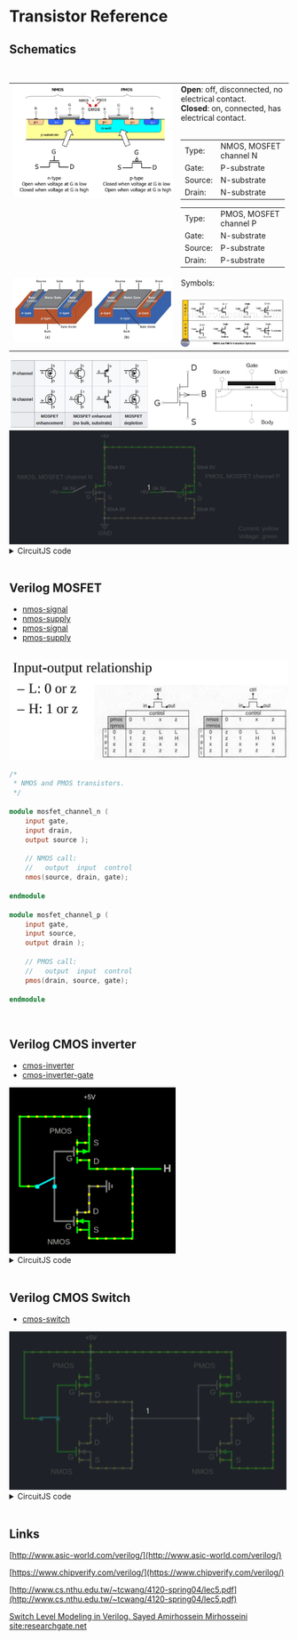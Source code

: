 # Transistor Reference

## Schematics

<br>

<table width='100%'>
<tr>
<td valign='top'>
    <img src='./images/nmos-pmos.png' width='100%'>
</td>
<td valign='top' width='40%'>
    <b>Open</b>: off, disconnected, no electrical contact.<br>
    <b>Closed</b>: on, connected, has electrical contact.<br><br>
    <table>
    <tr>
        <td>Type:</td><td>NMOS, MOSFET channel N</td>
    </tr>
    <tr>
        <td>Gate:</td><td>P-substrate</td>
    </tr>
    <tr>
        <td>Source:</td><td>N-substrate</td>
    </tr>
    <tr>
        <td>Drain:</td><td>N-substrate</td>
    </tr>
    </table>
    <table>
    <tr>
        <td>Type:</td><td>PMOS, MOSFET channel P</td>
    </tr>
    <tr>
        <td>Gate:</td><td>N-substrate</td>
    </tr>
    <tr>
        <td>Source:</td><td>P-substrate</td>
    </tr>
    <tr>
        <td>Drain:</td><td>P-substrate</td>
    </tr>
    </table>
</td>
</tr>
<tr>
    <td valign='top'>
        <img src='images/Figure_11-Semiconductor_Handbook_800w.jpg' >
    </td>
    <td valign='top'>
        Symbols:<br><br>
        <img src='images/symbols-nmos-pmos-transistor.png' >
    </td>
</tr>
</table>

<img src='images/t-types.jpg' >

<img src='images/Peek 21-04-2023 16-19.gif' >

<details>
    <summary>CircuitJS code</summary>
    <br>
    <a href='https://www.falstad.com/circuit/circuitjs.html' target='_blank'>https://www.falstad.com/circuit/circuitjs.html</a>

```
$ 1 0.000005 2.3728258192205156 44 5 50 5e-11
f 304 240 352 240 0 1.5 0.02
172 256 240 224 240 0 7 5 5 0 0 0.5 Gate Voltage
w 352 256 352 304 3
w 352 224 352 128 3
172 352 128 352 96 0 7 5 5 0 0 0.5 Drain Voltage
g 352 304 352 320 0 0
s 272 240 304 240 0 1 false
f 528 240 576 240 1 1.5 0.02
s 496 240 528 240 0 0 false
172 480 240 448 240 0 7 5 5 0 0 0.5 Gate Voltage
w 576 128 576 224 3
w 352 128 576 128 0
w 576 256 576 304 3
w 576 304 352 304 0
x 359 224 369 227 4 15 D
x 306 256 317 259 4 15 G
x 360 258 370 261 4 15 S
x 584 225 594 228 4 15 S
x 584 260 594 263 4 15 D
x 533 254 544 257 4 15 G
x 134 207 321 210 4 15 NMOS,\sMOSFET\schannel\sN
x 603 205 788 208 4 15 PMOS,\sMOSFET\schannel\sP
x 337 346 370 349 4 15 GND
x 686 335 786 338 4 15 Current:\syellow
x 686 354 782 357 4 15 Voltage:\sgreen
w 480 240 496 240 3
w 256 240 272 240 3
o 0 64 0 4099 5 0.2 0 6 0 3 0 0 0 3 7 0 7 3
```

</details>

<br>

## Verilog MOSFET

- [nmos-signal](verilog/nmos-signal/)
- [nmos-supply](verilog/nmos-supply/)
- [pmos-signal](verilog/pmos-signal/)
- [pmos-supply](verilog/pmos-supply/)

<br>

<img src='images/2023-04-21 18-06-21.png' >

<br>

```verilog
/*
 * NMOS and PMOS transistors.
 */

module mosfet_channel_n (
    input gate,
    input drain, 
    output source );

    // NMOS call:
    //   output  input  control
    nmos(source, drain, gate);

endmodule

module mosfet_channel_p (
    input gate,
    input source, 
    output drain );

    // PMOS call:
    //   output  input  control
    pmos(drain, source, gate);

endmodule
```

<br>

## Verilog CMOS inverter

- [cmos-inverter](verilog/cmos-inverter/)
- [cmos-inverter-gate](verilog/cmos-inverter-gate/)

<img src='images/Peek 21-04-2023 22-06.gif' width='300px'>

<details>
    <summary>CircuitJS code</summary>
    <br>
    <a href='https://www.falstad.com/circuit/circuitjs.html' target='_blank'>https://www.falstad.com/circuit/circuitjs.html</a>

```
$ 1 0.000005 10.20027730826997 50 5 50 5e-11
f 208 176 272 176 1 1.5 0.02
f 208 304 272 304 0 1.5 0.02
w 272 208 352 208 0
w 208 176 208 240 0
w 208 240 208 304 0
M 352 208 416 208 0 2.5
R 272 112 272 80 0 0 40 5 0 0 0.5
g 272 240 304 240 0 0
s 176 240 208 240 0 0 false
w 272 112 144 112 0
w 144 240 176 240 0
w 272 144 272 160 0
w 272 336 352 336 0
w 352 336 352 208 0
w 272 272 272 288 0
x 230 194 241 197 4 15 G
x 228 319 239 322 4 15 G
x 280 165 290 168 4 15 S
x 280 199 290 202 4 15 D
x 279 291 289 294 4 15 D
x 280 325 290 328 4 15 S
w 144 240 144 112 0
w 272 144 272 112 0
x 199 143 240 146 4 14 PMOS
x 195 347 237 350 4 14 NMOS
w 272 320 272 336 0
w 272 240 272 272 0
w 272 192 272 208 0
```

</details>

<br>

## Verilog CMOS Switch

- [cmos-switch](verilog/cmos-switch/)

<img src='images/Peek 21-04-2023 22-58.gif' width='500px'>

<details>
    <summary>CircuitJS code</summary>
    <br>
    <a href='https://www.falstad.com/circuit/circuitjs.html' target='_blank'>https://www.falstad.com/circuit/circuitjs.html</a>

```
$ 1 0.000005 10.20027730826997 50 5 50 5e-11
f 208 176 272 176 1 1.5 0.02
f 208 304 272 304 0 1.5 0.02
w 272 208 352 208 0
w 208 176 208 240 0
w 208 240 208 304 0
R 272 112 272 80 0 0 40 5 0 0 0.5
g 272 240 304 240 0 0
s 176 240 208 240 0 0 false
w 272 112 144 112 0
w 144 240 176 240 0
w 272 144 272 160 0
w 272 336 352 336 0
w 352 336 352 240 0
w 272 272 272 288 0
x 230 194 241 197 4 15 G
x 228 319 239 322 4 15 G
x 280 165 290 168 4 15 S
x 280 199 290 202 4 15 D
x 279 291 289 294 4 15 D
x 280 325 290 328 4 15 S
w 144 240 144 112 0
w 272 144 272 112 0
x 199 143 240 146 4 14 PMOS
x 195 347 237 350 4 14 NMOS
w 272 320 272 336 0
w 272 240 272 272 0
w 272 192 272 208 0
w 544 112 272 112 0
w 544 192 544 208 0
w 544 240 544 272 0
w 544 320 544 336 0
x 467 347 509 350 4 14 NMOS
x 471 143 512 146 4 14 PMOS
w 544 144 544 112 0
x 552 325 562 328 4 15 S
x 551 291 561 294 4 15 D
x 552 199 562 202 4 15 D
x 552 165 562 168 4 15 S
x 500 319 511 322 4 15 G
x 502 194 513 197 4 15 G
w 544 272 544 288 0
w 624 336 624 208 0
w 544 336 624 336 0
w 544 144 544 160 0
g 544 240 576 240 0 0
w 480 240 480 304 0
w 480 176 480 240 0
w 544 208 624 208 0
f 480 304 544 304 0 1.5 0.02
f 480 176 544 176 1 1.5 0.02
w 480 240 352 240 0
w 352 208 352 240 0
```

</details>

<br>

## Links

[http://www.asic-world.com/verilog/](http://www.asic-world.com/verilog/)

[https://www.chipverify.com/verilog/](https://www.chipverify.com/verilog/)

[http://www.cs.nthu.edu.tw/~tcwang/4120-spring04/lec5.pdf](http://www.cs.nthu.edu.tw/~tcwang/4120-spring04/lec5.pdf)

[Switch Level Modeling in Verilog. Sayed Amirhossein Mirhosseini site:researchgate.net](https://www.google.com/search?gs_ssp=eJzj4tLP1TcoqsozNStWYDRgdGDw4ilKLU5NLErOSE8sSQUAgjsJHg&q=Switch%20Level%20Modeling%20in%20Verilog.%20Sayed%20Amirhossein%20Mirhosseini%20site%3Aresearchgate.net&oq=rsearch&aqs=chrome.1.69i57j46i10i131i199i433i465i512j0i10i433i512j0i10i512j0i10i131i433i512j0i10i512j0i10i131i433i512j5.3508j0j9&sourceid=chrome&ie=UTF-8&ved=2ahUKEwifwL6_9Lv-AhU2LrkGHWv_C3cQ2wF6BAgYEAE&ei=B_9CZN-gHLbc5OUP6_6vuAc)


